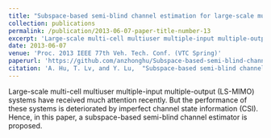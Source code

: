 ```yaml
---
title: "Subspace-based semi-blind channel estimation for large-scale multi-cell multiuser MIMO systems"
collection: publications
permalink: /publication/2013-06-07-paper-title-number-13
excerpt: 'Large-scale multi-cell multiuser multiple-input multiple-output (LS-MIMO) systems have received much attention recently. But the performance of these systems is deteriorated by imperfect channel state information (CSI). Hence, in this paper, a subspace-based semi-blind channel estimator is proposed.'
date: 2013-06-07
venue: 'Proc. 2013 IEEE 77th Veh. Tech. Conf. (VTC Spring)'
paperurl: 'https://github.com/anzhonghu/Subspace-based-semi-blind-channel-estimation-for-large-scale-multi-cell-multiuser-MIMO-systems'
citation: 'A. Hu, T. Lv, and Y. Lu,  "Subspace-based semi-blind channel estimation for large-scale multi-cell multiuser MIMO systems," in <i>Proc. 2013 IEEE 77th Veh. Tech. Conf. (VTC Spring)</i>, Dresden, Germany, pp. 1-5, Jun. 2013.'
---
```

Large-scale multi-cell multiuser multiple-input multiple-output (LS-MIMO) systems have received much attention recently. But the performance of these systems is deteriorated by imperfect channel state information (CSI). Hence, in this paper, a subspace-based semi-blind channel estimator is proposed.
